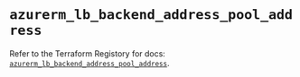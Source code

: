 # `azurerm_lb_backend_address_pool_address`

Refer to the Terraform Registory for docs: [`azurerm_lb_backend_address_pool_address`](https://www.terraform.io/docs/providers/azurerm/r/lb_backend_address_pool_address).
